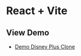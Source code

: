 # React + Vite
## View Demo 
- [Demo Disney Plus Clone]([https://sroysawan-disney-clone.netlify.app])




